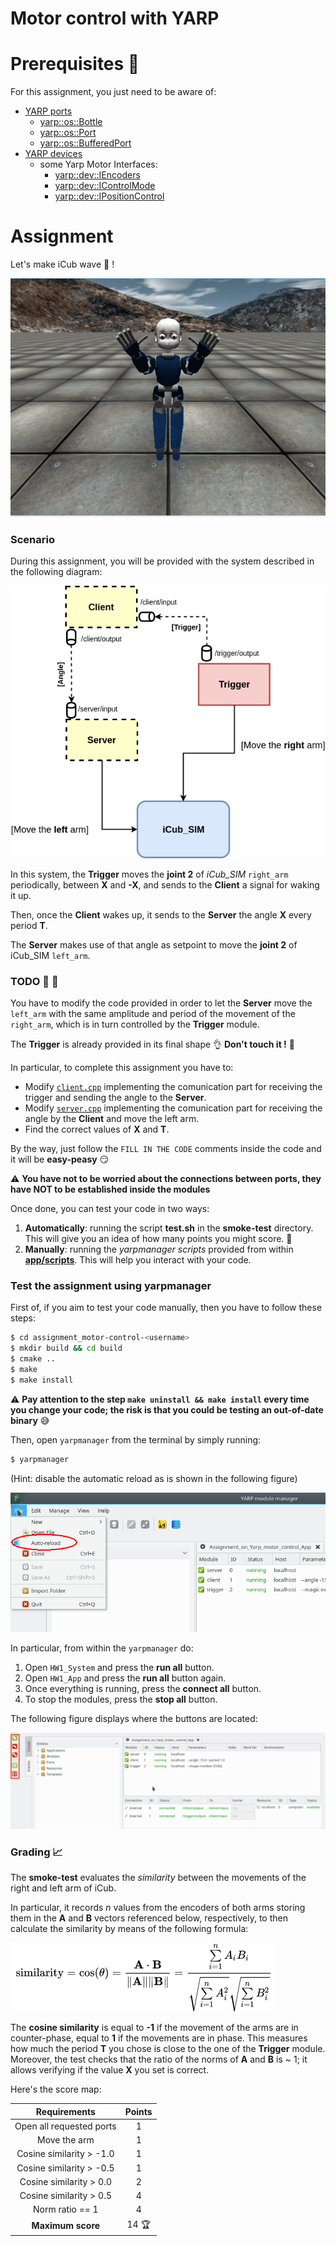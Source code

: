Motor control with YARP
=======================
# Prerequisites :closed_book:
For this assignment, you just need to be aware of:
- [YARP ports](https://www.yarp.it/latest/note_ports.html)
    - [yarp::os::Bottle](https://www.yarp.it/latest/classyarp_1_1os_1_1Bottle.html)
    - [yarp::os::Port](https://www.yarp.it/latest/classyarp_1_1os_1_1Port.html)
    - [yarp::os::BufferedPort](https://www.yarp.it/latest/classyarp_1_1os_1_1BufferedPort.html)
- [YARP devices](https://www.yarp.it/latest/yarpdev.html)
    - some Yarp Motor Interfaces:
        - [yarp::dev::IEncoders](https://www.yarp.it/latest/classyarp_1_1dev_1_1IEncoders.html)
        - [yarp::dev::IControlMode](https://yarp.it/latest/classyarp_1_1dev_1_1IControlMode.html)
        - [yarp::dev::IPositionControl](https://yarp.it/latest/classyarp_1_1dev_1_1IPositionControl.html)

# Assignment
Let's make iCub wave :wave: !

![](misc/waving.gif)

### Scenario
During this assignment, you will be provided with the system described in the following diagram:

![](misc/MotorControlAssignment.png)

In this system, the **Trigger** moves the **joint 2** of *iCub_SIM* `right_arm` periodically, between **X** and **-X**, and sends to the **Client** a signal for waking it up.

Then, once the **Client** wakes up, it sends to the **Server** the angle **X** every period **T**.

The **Server** makes use of that angle as setpoint to move the **joint 2** of iCub_SIM `left_arm`.  

### TODO :wrench: :nut_and_bolt:
You have to modify the code provided in order to let the **Server** move the `left_arm` with the same amplitude and period of the movement of the `right_arm`, which is in turn controlled by the **Trigger** module.

The **Trigger** is already provided in its final shape :ok_hand: **Don't touch it !** :knife:

In particular, to complete this assignment you have to:
- Modify [`client.cpp`](./src/client.cpp) implementing the comunication part for receiving the trigger and sending the angle to the **Server**.
- Modify [`server.cpp`](./src/server.cpp) implementing the comunication part for receiving the angle by the **Client** and move the left arm.
- Find the correct values of **X** and **T**.

By the way, just follow the `FILL IN THE CODE` comments inside the code and it will be **easy-peasy** :smirk:

:warning: **You have not to be worried about the connections between ports, they have NOT to be established inside the modules**

Once done, you can test your code in two ways:

1. **Automatically**: running the script **test.sh** in the **smoke-test** directory. This will give you an idea of how many points you might score. :muscle:
2. **Manually**: running the _yarpmanager scripts_ provided from within [**app/scripts**](./app/scripts). This will help you interact with your code.

### Test the assignment using yarpmanager

First of, if you aim to test your code manually, then you have to follow these steps:
```bash
$ cd assignment_motor-control-<username>
$ mkdir build && cd build
$ cmake ..
$ make
$ make install
```

:warning: **Pay attention to the step `make uninstall && make install` every time you change your code; the risk is that you could be testing an out-of-date binary** :sweat_smile:

Then, open `yarpmanager` from the terminal by simply running:

```bash
$ yarpmanager
```

(Hint: disable the automatic reload as is shown in the following figure)

![](misc/yarpmanagerAutoreload.png)

In particular, from within the `yarpmanager` do:
1. Open `HW1_System` and press the **run all** button.
2. Open `HW1_App` and press the **run all** button again.
3. Once everything is running, press the **connect all** button.
4. To stop the modules, press the **stop all** button.

The following figure displays where the buttons are located:

![](misc/yarpmanagerApp.png)

### Grading :chart_with_upwards_trend:

The **smoke-test** evaluates the *similarity* between the movements of the right and left arm of iCub.

In particular, it records _n_ values from the encoders of both arms storing them in the **A** and **B** vectors referenced below, respectively, to then calculate the similarity by means of the following formula:

![](misc/cosineSimilarity.png)

The **cosine similarity** is equal to **-1** if the movement of the arms are in counter-phase, equal to **1** if the movements are in phase.
This measures how much the period **T** you chose is close to the one of the **Trigger** module.
Moreover, the test checks that the ratio of the norms of **A** and **B** is ~ 1; it allows verifying if the value **X** you set is correct.

Here's the score map:

| Requirements             | Points |
|:------------------------:|:-:|
| Open all requested ports | 1 |
| Move the arm             | 1 |
| Cosine similarity > -1.0 | 1 |
| Cosine similarity > -0.5 | 1 |
| Cosine similarity >  0.0 | 2 |
| Cosine similarity >  0.5 | 4 |
| Norm ratio == 1          | 4 |
| **Maximum score**        | 14 :trophy: |

